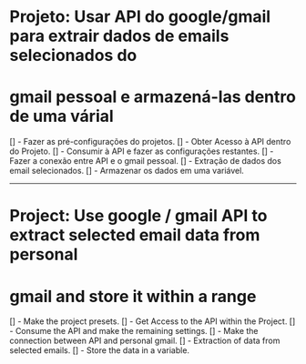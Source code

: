 # Projeto: Usar API do google/gmail para extrair dados de emails selecionados do
# gmail pessoal e armazená-las dentro de uma várial


[] - Fazer as pré-configurações do projetos.
[] - Obter Acesso à API dentro do Projeto.
[] - Consumir à API e fazer as configurações restantes.
[] - Fazer a conexão entre API e o gmail pessoal.
[] - Extração de dados dos email selecionados.
[] - Armazenar os dados em uma variável.


--------------------------------------------------------------------------------------

# Project: Use google / gmail API to extract selected email data from personal 
# gmail and store it within a range


[] - Make the project presets.
[] - Get Access to the API within the Project.
[] - Consume the API and make the remaining settings.
[] - Make the connection between API and personal gmail.
[] - Extraction of data from selected emails.
[] - Store the data in a variable.
